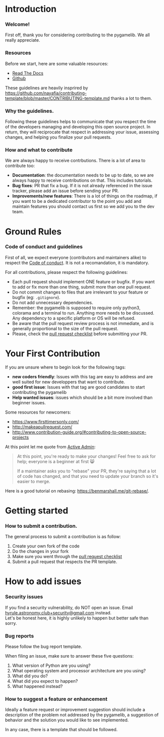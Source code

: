 # Introduction

### Welcome!
First off, thank you for considering contributing to the pygamelib. We all really appreciate.

### Resources

Before we start, here are some valuable resources:
- [Read The Docs](https://pygamelib.readthedocs.io/en/latest/index.html)  
- [Github](https://github.com/arnauddupuis/pygamelib)

These guidelines are heavily insprired by https://github.com/nayafia/contributing-template/blob/master/CONTRIBUTING-template.md thanks a lot to them.

### Why the guidelines.

Following these guidelines helps to communicate that you respect the time of the developers managing and developing this open source project. In return, they will reciprocate that respect in addressing your issue, assessing changes, and helping you finalize your pull requests.

### How and what to contribute

We are always happy to receive contrbutions. There is a lot of area to contribute too:
- **Documentation**: the documentation needs to be up to date, so we are always happy to receive contributions on that. This includes tutorials.
- **Bug fixes**: PR that fix a bug. If it is not already referenced in the issue tracker, please add an issue before sending your PR.
- **Improvements/new features**: There is a lot of things on the roadmap, if you want to be a dedicated contributor to the point you add and maintain features you should contact us first so we add you to the dev team.

# Ground Rules
### Code of conduct and guidelines

First of all, we expect everyone (contributors and maintainers alike) to respect the [Code of conduct](https://github.com/arnauddupuis/pygamelib/blob/master/CODE_OF_CONDUCT.md).
It is not a recomandation, it is mandatory.

For all contributions, please respect the following guidelines:

* Each pull request should implement ONE feature or bugfix. If you want to add or fix more than one thing, submit more than one pull request.
* Do not commit changes to files that are irrelevant to your feature or bugfix (eg: `.gitignore`).
* Do not add unnecessary dependencies.
* Remember: the pygamelib is supposed to require only python3, colorama and a terminal to run. Anything more needs to be discussed. Any dependency to a specific platform or OS will be refused.
* Be aware that the pull request review process is not immediate, and is generally proportional to the size of the pull request.
* Please, check the [pull request checklist](https://github.com/arnauddupuis/pygamelib/blob/master/PULL_REQUEST_REVIEW_CHECKLIST.md) before submitting your PR.

# Your First Contribution

If you are unsure where to begin look for the following tags:
- **new coders friendly**: Issues with this tag are easy to address and are well suited for new developpers that want to contribute.
- **good first issue**: Issues with that tag are good candidates to start contributing the pygamelib
- **Help wanted issues**: issues which should be a bit more involved than beginner issues.

Some resources for newcomers:
- https://www.firsttimersonly.com/
- http://makeapullrequest.com/
- http://www.contribution-guide.org/#contributing-to-open-source-projects

At this point let me quote from [Active Admin](https://github.com/activeadmin/activeadmin/blob/master/CONTRIBUTING.md):

>At this point, you're ready to make your changes! Feel free to ask for help; everyone is a beginner at first :smile_cat:
>
>If a maintainer asks you to "rebase" your PR, they're saying that a lot of code has changed, and that you need to update your branch so it's easier to merge.

Here is a good tutorial on rebasing: https://benmarshall.me/git-rebase/.

# Getting started
### How to submit a contribution.

The general process to submit a contribution is as follow:
1. Create your own fork of the code
2. Do the changes in your fork
3. Make sure you went through the [pull request checklist](https://github.com/arnauddupuis/pygamelib/blob/master/PULL_REQUEST_REVIEW_CHECKLIST.md)
4. Submit a pull request that respects the PR template.

# How to add issues
### Security issues

If you find a security vulnerability, do NOT open an issue. Email hyrule.astronomy.club+security@gmail.com instead.  
Let's be honest here, it is highly unlikely to happen but better safe than sorry.

### Bug reports

Please follow the bug report template.

When filing an issue, make sure to answer these five questions:
1. What version of Python are you using?
2. What operating system and processor architecture are you using?
3. What did you do?
4. What did you expect to happen?
5. What happened instead?

### How to suggest a feature or enhancement

Ideally a feature request or improvement suggestion should include a description of the problem not addressed by the pygamelib, a suggestion of behavior and the solution you would like to see implemented.

In any case, there is a template that should be followed.
